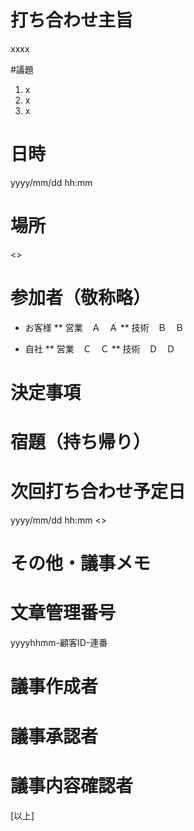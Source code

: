 # 打ち合わせ主旨

xxxx

#議題

1. x 
2. x 
3. x 

# 日時

yyyy/mm/dd hh:mm

# 場所

<<location>>

# 参加者（敬称略）

* お客様
** 営業　Ａ　Ａ
** 技術　Ｂ　Ｂ

* 自社
** 営業　Ｃ　Ｃ
** 技術　Ｄ　Ｄ

# 決定事項

# 宿題（持ち帰り）

# 次回打ち合わせ予定日

yyyy/mm/dd hh:mm <<location>>

# その他・議事メモ


# 文章管理番号

yyyyhhmm-顧客ID-連番

# 議事作成者


# 議事承認者


# 議事内容確認者




[以上]
